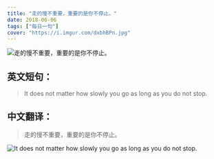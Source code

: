 ```yaml
---
title: "走的慢不重要，重要的是你不停止。"
date: 2018-06-06
tags: ["每日一句"]
cover: "https://i.imgur.com/dxbhBPn.jpg"
---
```


![走的慢不重要，重要的是你不停止。](https://i.imgur.com/JXZYmnB.jpg)

## 英文短句：
> It does not matter how slowly you go as long as you do not stop.

<!--more-->

## 中文翻译：
> 走的慢不重要，重要的是你不停止。

![It does not matter how slowly you go as long as you do not stop.](https://i.imgur.com/IlxcQrV.jpg)

